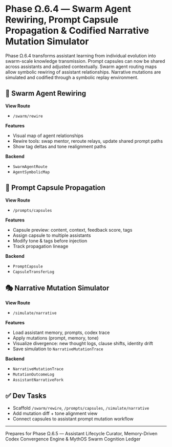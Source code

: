 # Phase Ω.6.4 — Swarm Agent Rewiring, Prompt Capsule Propagation & Codified Narrative Mutation Simulator

Phase Ω.6.4 transforms assistant learning from individual evolution into swarm-scale knowledge transmission. Prompt capsules can now be shared across assistants and adjusted contextually. Swarm agent routing maps allow symbolic rewiring of assistant relationships. Narrative mutations are simulated and codified through a symbolic replay environment.

## 🔄 Swarm Agent Rewiring

**View Route**
- `/swarm/rewire`

**Features**
- Visual map of agent relationships
- Rewire tools: swap mentor, reroute relays, update shared prompt paths
- Show tag deltas and tone realignment paths

**Backend**
- `SwarmAgentRoute`
- `AgentSymbolicMap`

## 🧬 Prompt Capsule Propagation

**View Route**
- `/prompts/capsules`

**Features**
- Capsule preview: content, context, feedback score, tags
- Assign capsule to multiple assistants
- Modify tone & tags before injection
- Track propagation lineage

**Backend**
- `PromptCapsule`
- `CapsuleTransferLog`

## 🎭 Narrative Mutation Simulator

**View Route**
- `/simulate/narrative`

**Features**
- Load assistant memory, prompts, codex trace
- Apply mutations (prompt, memory, tone)
- Visualize divergence: new thought logs, clause shifts, identity drift
- Save simulation to `NarrativeMutationTrace`

**Backend**
- `NarrativeMutationTrace`
- `MutationOutcomeLog`
- `AssistantNarrativeFork`

## ✅ Dev Tasks
- Scaffold `/swarm/rewire`, `/prompts/capsules`, `/simulate/narrative`
- Add mutation diff + tone alignment view
- Connect capsules to assistant prompt mutation workflow

---
Prepares for Phase Ω.6.5 — Assistant Lifecycle Curator, Memory-Driven Codex Convergence Engine & MythOS Swarm Cognition Ledger
